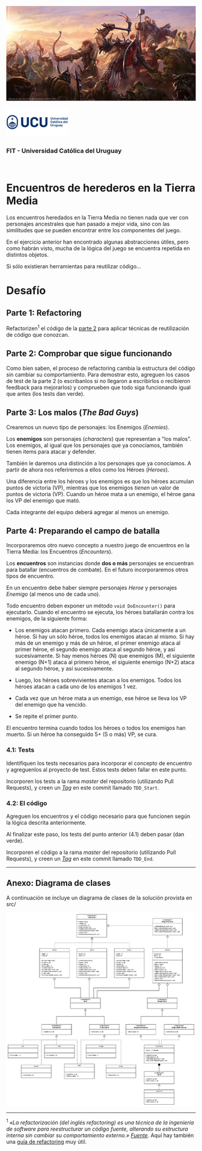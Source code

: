 ![Banner](./Assets/banner.png)

![UCU](https://github.com/ucudal/PII_Conceptos_De_POO/raw/master/Assets/logo-ucu.png)

### FIT - Universidad Católica del Uruguay

<br>

# Encuentros de herederos en la Tierra Media

Los encuentros heredados en la Tierra Media no tienen nada que ver con personajes ancestrales que han pasado a mejor vida, sino con las similitudes que se pueden encontrar entre los componentes del juego. 

En el ejercicio anterior han encontrado algunas abstracciones útiles, pero como habrán visto, mucha de la lógica del juego se encuentra repetida en distintos objetos.

Si sólo existieran herramientas para reutilizar código...

# Desafío

## Parte 1: Refactoring

Refactorizen<sup>1</sup> el código de la [parte 2](https://github.com/ucudal/PII_RoleplayGame_2_Start) para aplicar técnicas de reutilización de código que conozcan.

## Parte 2: Comprobar que sigue funcionando

Como bien saben, el proceso de refactoring cambia la estructura del código sin cambiar su comportamiento. Para demostrar esto, agreguen los casos de test de la parte 2 (o escribanlos si no llegaron a escribirlos o recibieron feedback para mejorarlos) y comprueben que todo siga funcionando igual que antes (los tests dan verde).

## Parte 3: Los malos (_The Bad Guys_)

Crearemos un nuevo tipo de personajes: los Enemigos (_Enemies_). 

Los **enemigos** son personajes (_characters_) que representan a "los malos". Los enemigos, al igual que los personajes que ya conocíamos, también tienen items para atacar y defender.

También le daremos una distinción a los personajes que ya conocíamos. A partir de ahora nos referiremos a ellos como los Héroes (_Heroes_).

Una diferencia entre los héroes y los enemigos es que los héroes acumulan puntos de victoria (VP), mientras que los enemigos _tienen_ un valor de puntos de victoria (VP). Cuando un héroe mata a un enemigo, el héroe gana los VP del enemigo que mató.

Cada integrante del equipo deberá agregar al menos un enemigo.

## Parte 4: Preparando el campo de batalla

Incorporaremos otro nuevo concepto a nuestro juego de encuentros en la Tierra Media: los Encuentros (_Encounters_).

Los **encuentros** son instancias donde **dos o más** personajes se encuentran para batallar (encuentros de combate). En el futuro incorporaremos otros tipos de encuentro. 

En un encuentro debe haber siempre personajes _Heroe_ y personajes _Enemigo_ (al menos uno de cada uno).

Todo encuentro deben exponer un método `void DoEncounter()` para ejecutarlo. Cuando el encuentro se ejecuta, los héroes batallarán contra los enemigos, de la siguiente forma:

- Los enemigos atacan primero. Cada enemigo ataca únicamente a un héroe. Si hay un sólo héroe, todos los enemigos atacan al mismo. Si hay más de un enemigo y más de un héroe, el primer enemigo ataca al primer héroe, el segundo enemigo ataca al segundo héroe, y así sucesivamente. Si hay menos héroes (N) que enemigos (M), el siguiente enemigo (N+1) ataca al primero héroe, el siguiente enemigo (N+2) ataca al segundo héroe, y así sucesivamente.

- Luego, los héroes sobrevivientes atacan a los enemigos. Todos los héroes atacan a cada uno de los enemigos 1 vez.

- Cada vez que un héroe mata a un enemigo, ese héroe se lleva los VP del enemigo que ha vencido.

- Se repite el primer punto.

El encuentro termina cuando todos los héroes o todos los enemigos han muerto. Si un héroe ha conseguido 5+ (5 o más) VP, se cura.

### 4.1: Tests

Identifiquen los tests necesarios para incorporar el concepto de encuentro y agreguenlos al proyecto de test. Estos tests deben fallar en este punto.

Incorporen los tests a la rama *master* del repositorio (utilizando Pull Requests), y creen un [_Tag_](https://git-scm.com/book/en/v2/Git-Basics-Tagging) en este commit llamado `TDD_Start`.

### 4.2: El código

Agreguen los encuentros y el código necesario para que funcionen según la lógica descrita anteriormente.

Al finalizar este paso, los tests del punto anterior (4.1) deben pasar (dan verde).

Incorporen el código a la rama *master* del repositorio (utilizando Pull Requests), y creen un [_Tag_](https://git-scm.com/book/en/v2/Git-Basics-Tagging) en este commit llamado `TDD_End`.


*******

## Anexo: Diagrama de clases

A continuación se incluye un diagrama de clases de la solución provista en src/

![Class Diagram](./docs/ClassDiagram.svg)


*******

<sup>1</sup> _«La refactorización (del inglés refactoring) es una técnica de la ingeniería de software para reestructurar un código fuente, alterando su estructura interna sin cambiar su comportamiento externo.» [Fuente](https://es.wikipedia.org/wiki/Refactorizaci%C3%B3n)_. Aquí hay también una [guía de refactoring](https://refactoring.com/catalog/) muy útil. 